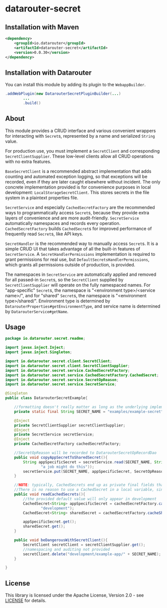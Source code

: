 # datarouter-secret

## Installation with Maven

```xml
<dependency>
	<groupId>io.datarouter</groupId>
	<artifactId>datarouter-secret</artifactId>
	<version>0.0.30</version>
</dependency>
```

## Installation with Datarouter

You can install this module by adding its plugin to the `WebappBuilder`.

```java
.addWebPlugin(new DatarouterSecretPluginBuilder(...)
		...
		.build()
```

## About

This module provides a CRUD interface and various convenient wrappers for interacting with `Secret`s, represented by a
name and serialized `String` value.

For production use, you must implement a `SecretClient` and corresponding `SecretClientSupplier`. These low-level
clients allow all CRUD operations with no extra features.

`BaseSecretClient` is a recommended abstract implementation that adds counting and automated exception logging, so that
exceptions will be recorded, even if they are later caught elsewhere without incident. The only concrete implementation
provided is for convenience purposes in local development: `LocalStorageSecretClient`. This stores secrets in the
file system in a plaintext properties file.

`SecretService` and especially `CachedSecretFactory` are the recommended ways to programmatically access `Secret`s,
because they provide extra layers of convenience and are more audit-friendly. `SecretService` automatically namespaces
and records every operation. `CachedSecretFactory` builds `CachedSecret`s for improved performance of frequently read
`Secret`s, like API keys.

`SecretHandler` is the recommended way to manually access `Secret`s. It is a simple CRUD UI that takes advantage of all
the built-in features of `SecretService`. A `SecretHandlerPermissions` implementation is required to grant permissions
for real use, but `DefaultSecretsHandlerPermissions`, which grants all permissions outside of production, is provided.

The namespaces in `SecretService` are automatically applied and removed for all passed-in `Secret`s, so the
`SecretClient` supplied by `SecretClientSupplier` will operate on the fully namespaced names. For "app-specific"
`Secret`s, the namespace is "\<environment type\>/\<service name\>/", and for "shared" `Secret`s, the namespace is
"\<environment type\>/shared/". Environment type is determined by `DatarouterProperties#getEnvironmentType`, and service
name is determined by `DatarouterService#getName`.

## Usage

```java
package io.datarouter.secret.readme;

import javax.inject.Inject;
import javax.inject.Singleton;

import io.datarouter.secret.client.SecretClient;
import io.datarouter.secret.client.SecretClientSupplier;
import io.datarouter.secret.service.CachedSecretFactory;
import io.datarouter.secret.service.CachedSecretFactory.CachedSecret;
import io.datarouter.secret.service.SecretOpReason;
import io.datarouter.secret.service.SecretService;

@Singleton
public class DatarouterSecretExample{

	//formatting doesn't really matter as long as the underlying implementation allows it (SecretClient#validateName)
	private static final String SECRET_NAME = "examples/example-secret";

	@Inject
	private SecretClientSupplier secretClientSupplier;
	@Inject
	private SecretService secretService;
	@Inject
	private CachedSecretFactory cachedSecretFactory;

	//SecretOpReason will be recorded to DatarouterSecretOpRecordDao
	public void copyAppSecretToSharedSecret(){
		String appSpecificSecret = secretService.read(SECRET_NAME, String.class, SecretOpReason.automatedOp(
				"a job might do this"));
		secretService.put(SECRET_NAME, appSpecificSecret, SecretOpReason.automatedOp("a job might do this"));
	}

	//NOTE: typically, CachedSecrets end up as private final fields that are built in a constructor.
	//There is no reason to use a CachedSecret in a local variable, since it will probably only be read once.
	public void readCachedSecrets(){
		//the provided default value will only appear in development
		CachedSecret<String> appSpecificSecret = cachedSecretFactory.cacheSecret(() -> SECRET_NAME, String.class,
				"development");
		CachedSecret<String> sharedSecret = cachedSecretFactory.cacheSharedSecretString(() -> SECRET_NAME);

		appSpecificSecret.get();
		sharedSecret.get();
	}

	public void beDangerousWithSecretClient(){
		SecretClient secretClient = secretClientSupplier.get();
		//namespacing and auditing not provided
		secretClient.delete("development/example-app/" + SECRET_NAME);
	}

}
```

## License

This library is licensed under the Apache License, Version 2.0 - see [LICENSE](../LICENSE) for details.
